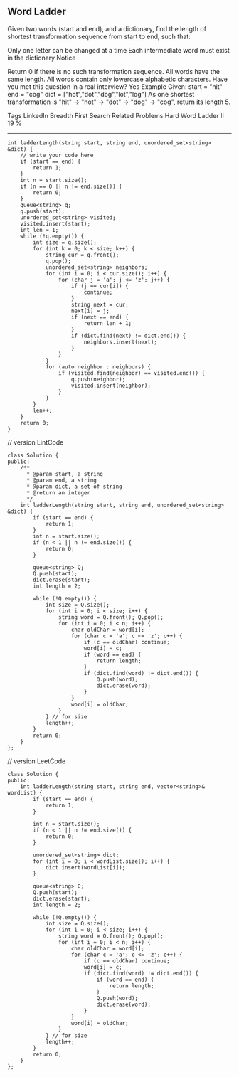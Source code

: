 ## Word Ladder  ##

Given two words (start and end), and a dictionary, find the length of shortest transformation sequence from start to end, such that:

Only one letter can be changed at a time
Each intermediate word must exist in the dictionary
 Notice

Return 0 if there is no such transformation sequence.
All words have the same length.
All words contain only lowercase alphabetic characters.
Have you met this question in a real interview? Yes
Example
Given:
start = "hit"
end = "cog"
dict = ["hot","dot","dog","lot","log"]
As one shortest transformation is "hit" -> "hot" -> "dot" -> "dog" -> "cog",
return its length 5.

Tags 
LinkedIn Breadth First Search
Related Problems 
Hard Word Ladder II 19 %

----------
	int ladderLength(string start, string end, unordered_set<string> &dict) {
	    // write your code here
	    if (start == end) {
	        return 1;
	    }
	    int n = start.size();
	    if (n == 0 || n != end.size()) {
	        return 0;
	    }
	    queue<string> q;
	    q.push(start);
	    unordered_set<string> visited;
	    visited.insert(start);
	    int len = 1;
	    while (!q.empty()) {
	        int size = q.size();
	        for (int k = 0; k < size; k++) {
	            string cur = q.front();
	            q.pop();
	            unordered_set<string> neighbors;
	            for (int i = 0; i < cur.size(); i++) {
	                for (char j = 'a'; j <= 'z'; j++) {
	                    if (j == cur[i]) {
	                        continue;
	                    }
	                    string next = cur;
	                    next[i] = j;
	                    if (next == end) {
	                        return len + 1;
	                    }
	                    if (dict.find(next) != dict.end()) {
	                        neighbors.insert(next);
	                    }
	                }
	            }
	            for (auto neighbor : neighbors) {
	                if (visited.find(neighbor) == visited.end()) {
	                    q.push(neighbor);
	                    visited.insert(neighbor);
	                }
	            }
	        }
	        len++;
	    }
	    return 0;
	}
// version LintCode

	class Solution {
	public:
	    /**
	      * @param start, a string
	      * @param end, a string
	      * @param dict, a set of string
	      * @return an integer
	      */
	    int ladderLength(string start, string end, unordered_set<string> &dict) {
	        if (start == end) {
	            return 1;
	        }
	        int n = start.size();
	        if (n < 1 || n != end.size()) {
	            return 0;
	        }
	
	        queue<string> Q;
	        Q.push(start);
	        dict.erase(start);
	        int length = 2;
	
	        while (!Q.empty()) {
	            int size = Q.size();
	            for (int i = 0; i < size; i++) {
	                string word = Q.front(); Q.pop();
	                for (int i = 0; i < n; i++) {
	                    char oldChar = word[i];
	                    for (char c = 'a'; c <= 'z'; c++) {
	                        if (c == oldChar) continue;
	                        word[i] = c;
	                        if (word == end) {
	                            return length;
	                        }
	                        if (dict.find(word) != dict.end()) {
	                            Q.push(word);
	                            dict.erase(word);
	                        }
	                    }
	                    word[i] = oldChar;
	                }
	            } // for size
	            length++;
	        }
	        return 0;
	    }
	};
// version LeetCode

	class Solution {
	public:
	    int ladderLength(string start, string end, vector<string>& wordList) {
	        if (start == end) {
	            return 1;
	        }
	
	        int n = start.size();
	        if (n < 1 || n != end.size()) {
	            return 0;
	        }
	
	        unordered_set<string> dict;
	        for (int i = 0; i < wordList.size(); i++) {
	            dict.insert(wordList[i]);
	        }
	
	        queue<string> Q;
	        Q.push(start);
	        dict.erase(start);
	        int length = 2;
	
	        while (!Q.empty()) {
	            int size = Q.size();
	            for (int i = 0; i < size; i++) {
	                string word = Q.front(); Q.pop();
	                for (int i = 0; i < n; i++) {
	                    char oldChar = word[i];
	                    for (char c = 'a'; c <= 'z'; c++) {
	                        if (c == oldChar) continue;
	                        word[i] = c;
	                        if (dict.find(word) != dict.end()) {
	                            if (word == end) {
	                                return length;
	                            }
	                            Q.push(word);
	                            dict.erase(word);
	                        }
	                    }
	                    word[i] = oldChar;
	                }
	            } // for size
	            length++;
	        }
	        return 0;
	    }
	};